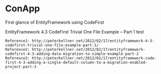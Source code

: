 # ConApp
First glance of EntityFramework using CodeFirst

EntityFramework 4.3 CodeFirst Trivial One File Example – Part 1 test

	Reference1: http://peterkellner.net/2012/02/17/entityframework-4-3-codefirst-trivial-one-file-example-part-1/
	Reference2: http://peterkellner.net/2012/02/17/entityframework-codefirst-4-3-adding-data-migration-to-simple-example-part-2
	Reference3: http://peterkellner.net/2012/02/17/entityframework-code-first-4-3-adding-a-single-default-column-to-a-migration-enabled-project-part-3
	
         